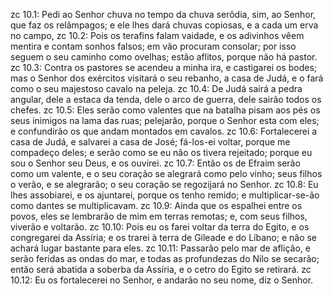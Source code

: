 zc 10.1: Pedi ao Senhor chuva no tempo da chuva serôdia, sim, ao Senhor, que faz os relâmpagos; e ele lhes dará chuvas copiosas, e a cada um erva no campo,
zc 10.2: Pois os terafins falam vaidade, e os adivinhos vêem mentira e contam sonhos falsos; em vão procuram consolar; por isso seguem o seu caminho como ovelhas; estão aflitos, porque não há pastor.
zc 10.3: Contra os pastores se acendeu a minha ira, e castigarei os bodes; mas o Senhor dos exércitos visitará o seu rebanho, a casa de Judá, e o fará como o seu majestoso cavalo na peleja.
zc 10.4: De Judá sairá a pedra angular, dele a estaca da tenda, dele o arco de guerra, dele sairão todos os chefes.
zc 10.5: Eles serão como valentes que na batalha pisam aos pés os seus inimigos na lama das ruas; pelejarão, porque o Senhor esta com eles; e confundirão os que andam montados em cavalos.
zc 10.6: Fortalecerei a casa de Judá, e salvarei a casa de José; fá-los-ei voltar, porque me compadeço deles; e serão como se eu não os tivera rejeitado; porque eu sou o Senhor seu Deus, e os ouvirei.
zc 10.7: Então os de Efraim serão como um valente, e o seu coração se alegrará como pelo vinho; seus filhos o verão, e se alegrarão; o seu coração se regozijará no Senhor.
zc 10.8: Eu lhes assobiarei, e os ajuntarei, porque os tenho remido; e multiplicar-se-ão como dantes se multiplicavam.
zc 10.9: Ainda que os espalhei entre os povos, eles se lembrarão de mim em terras remotas; e, com seus filhos, viverão e voltarão.
zc 10.10: Pois eu os farei voltar da terra do Egito, e os congregarei da Assíria; e os trarei à terra de Gileade e do Líbano; e não se achará lugar bastante para eles.
zc 10.11: Passarão pelo mar de aflição, e serão feridas as ondas do mar, e todas as profundezas do Nilo se secarão; então será abatida a soberba da Assíria, e o cetro do Egito se retirará.
zc 10.12: Eu os fortalecerei no Senhor, e andarão no seu nome, diz o Senhor.
